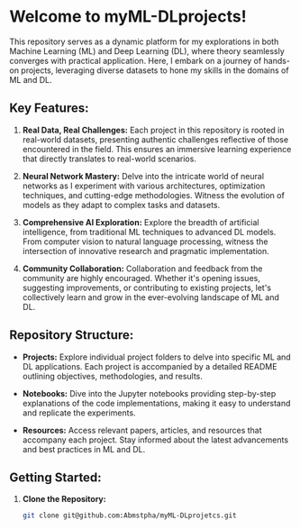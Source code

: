 # Welcome to myML-DLprojects!

This repository serves as a dynamic platform for my explorations in both Machine Learning (ML) and Deep Learning (DL), where theory seamlessly converges with practical application. Here, I embark on a journey of hands-on projects, leveraging diverse datasets to hone my skills in the domains of ML and DL.

## Key Features:

1. **Real Data, Real Challenges:** Each project in this repository is rooted in real-world datasets, presenting authentic challenges reflective of those encountered in the field. This ensures an immersive learning experience that directly translates to real-world scenarios.

2. **Neural Network Mastery:** Delve into the intricate world of neural networks as I experiment with various architectures, optimization techniques, and cutting-edge methodologies. Witness the evolution of models as they adapt to complex tasks and datasets.

3. **Comprehensive AI Exploration:** Explore the breadth of artificial intelligence, from traditional ML techniques to advanced DL models. From computer vision to natural language processing, witness the intersection of innovative research and pragmatic implementation.

4. **Community Collaboration:** Collaboration and feedback from the community are highly encouraged. Whether it's opening issues, suggesting improvements, or contributing to existing projects, let's collectively learn and grow in the ever-evolving landscape of ML and DL.

## Repository Structure:

- **Projects:** Explore individual project folders to delve into specific ML and DL applications. Each project is accompanied by a detailed README outlining objectives, methodologies, and results.

- **Notebooks:** Dive into the Jupyter notebooks providing step-by-step explanations of the code implementations, making it easy to understand and replicate the experiments.

- **Resources:** Access relevant papers, articles, and resources that accompany each project. Stay informed about the latest advancements and best practices in ML and DL.

## Getting Started:

1. **Clone the Repository:**
   ```bash
   git clone git@github.com:Abmstpha/myML-DLprojetcs.git
   ```
